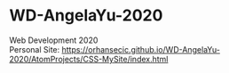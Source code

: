# WD-AngelaYu-2020
Web Development 2020
<br>
Personal Site: https://orhansecic.github.io/WD-AngelaYu-2020/AtomProjects/CSS-MySite/index.html
